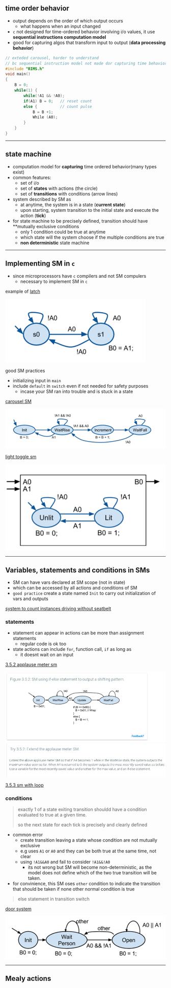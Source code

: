 

## time order behavior

- output depends on the order of which output occurs
  - what happens when an input changed
- `c` not designed for time-ordered behavior involving i/o values, it use **sequential instructions computation model**
- good for capturing algos that transform input to output (**data processing behavior**)

```c
// exteded carousel, harder to understand 
// bc sequential instruction model not made dor capturing time behavior
#include "RIMS.h"
void main()
{
    B = 0;
    while(1) {
        while(!A1 && !A0);
        if(A1) B = 0;   // reset count
        else {          // count pulse
            B = B +1;
            While (A0); 
        }
    } 
}
```

---

## state machine 

- computation model for **capturing** time ordered behavior(many types exist)
- common features:
  - set of i/o
  - set of **states** with actions (the circle)
  - set of **transitions** with conditions (arrow lines)
- system described by SM as 
  - at anytime, the system is in a state (**current state**)
  - upon starting, system transition to the initial state and execute the action (**tick**)
- for state machine to be precisely defined, transition should have **mutually exclusive conditions
  - only 1 condition could be true at anytime
  - which state will the system choose if the multiple conditions are true
  - **non deterministic** state machine

---

## Implementing SM in `c`

- since microprocessors have `c` compilers and not SM compulers
  - necessary to implement SM in `c`

example of [latch](./latch.c)
    
![latch](latch.png)

good SM practices
- initializing input in `main`
- include `default` in `switch` even if not needed for safety purposes
  - incase your SM ran into trouble and is stuck in a state

[carousel SM](./carousel.c)

![carousel](./carousel.png)

[light toggle sm](./light_toggle.c)

![light toggle](./light_toggle.png)

---

## Variables, statements and conditions in SMs

- SM can have vars declared at SM scope (not in state)
- which can be accessed by all actions and conditions of SM
- `good practice` create a state named `Init` to carry out initialization of vars and outputs 

[system to count instances driving without seatbelt]()

### statements

- statement can appear in actions can be more than assignment statements
  - regular code is ok too
- state actions can include `for`, function call, `if` as long as 
  - it doesnt wait on an input

[3.5.2 applause meter sm]()

![applause](applause.png)

[3.5.3 sm with loop]()

### conditions

> exactly 1 of a state exiting transition shouldd have a condition evaluated to true at a given time.
>
> so the next state for each tick is precisely and clearly defined

- common error
  - create transition leaving a state whose condition are not mutually exclusive
  - e.g uses `A1` or `A0` and they can be both true at the same time, not clear  
  - using `!A1&&A0` and fail to consider `!A1&&!A0`
    - its not wrong but SM will become non-deterministic, as the model does not define which of the two true transition will be taken.
- for convinience, this SM oses `other` condition to indicate the transition that should be taken if none other normal condition is true
> else statement in transition switch

[door system]()

![door](./door.png)

---

## Mealy actions